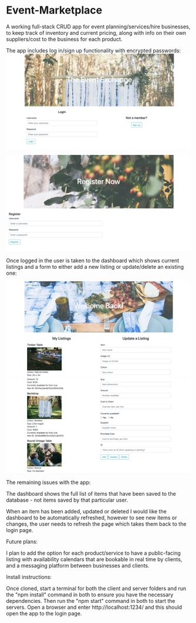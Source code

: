 # Event-Marketplace

A working full-stack CRUD app for event planning/services/hire businesses, to keep track of inventory and current pricing, along with info on their own suppliers/cost to the business for each product. 

The app includes log in/sign up functionality with encrypted passwords:
![Image of Login page](https://github.com/jade-lt/Event-Marketplace/blob/main/images%20for%20read%20me/login-new.png)

![Image of rego page](https://github.com/jade-lt/Event-Marketplace/blob/main/images%20for%20read%20me/rego%20page.png)

Once logged in the user is taken to the dashboard which shows current listings and a form to either add a new listing or update/delete an existing one:

![Image of dashboard 1](https://github.com/jade-lt/Event-Marketplace/blob/main/images%20for%20read%20me/dashboard-new-0.png)
![Image of dashboard 2](https://github.com/jade-lt/Event-Marketplace/blob/main/images%20for%20read%20me/dashboard-new-2.png)

The remaining issues with the app:

The dashboard shows the full list of items that have been saved to the database - not items saved by that particular user.

When an item has been added, updated or deleted I would like the dashboard to be automatically refreshed, however to see new items or changes, the user needs to refresh the page which takes them back to the login page.

Future plans:

I plan to add the option for each product/service to have a public-facing listing with availability calendars that are bookable in real time by clients, and a messaging platform between businesses and clients.

Install instructions:

Once cloned, start a terminal for both the client and server folders and run the "npm install" command in both to ensure you have the necessary dependencies. Then run the "npm start" command in both to start the servers. Open a browser and enter http://localhost:1234/ and this should open the app to the login page.